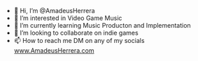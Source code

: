 - 👋 Hi, I’m @AmadeusHerrera
- 👀 I’m interested in Video Game Music
- 🌱 I’m currently learning Music Producton and Implementation
- 💞️ I’m looking to collaborate on indie games
- 📫 How to reach me DM on any of my socials www.AmadeusHerrera.com

<!---
AmadeusHerrera/AmadeusHerrera is a ✨ special ✨ repository because its `README.md` (this file) appears on your GitHub profile.
You can click the Preview link to take a look at your changes.
--->
